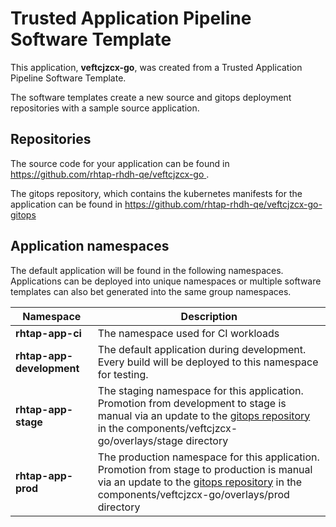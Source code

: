 # Trusted Application Pipeline Software Template

This application, **veftcjzcx-go**, was created from a Trusted Application Pipeline Software Template.

The software templates create a new source and gitops deployment repositories with a sample source application. 

## Repositories

The source code for your application can be found in [https://github.com/rhtap-rhdh-qe/veftcjzcx-go ](https://github.com/rhtap-rhdh-qe/veftcjzcx-go ).
 
The gitops repository, which contains the kubernetes manifests for the application can be found in 
[https://github.com/rhtap-rhdh-qe/veftcjzcx-go-gitops ](https://github.com/rhtap-rhdh-qe/veftcjzcx-go-gitops ) 

## Application namespaces 

The default application will be found in the following namespaces. Applications can be deployed into unique namespaces or multiple software templates can also bet generated into the same group namespaces.  

|  Namespace   |  Description   |  
| -------- | -------- |
| **rhtap-app-ci** | The namespace used for CI workloads |
| **rhtap-app-development** | The default application during development. Every build will be deployed to this namespace for testing. |
| **rhtap-app-stage** | The staging namespace for this application. Promotion from development to stage is manual via an update to the [gitops repository](https://github.com/rhtap-rhdh-qe/veftcjzcx-go-gitops ) in the components/veftcjzcx-go/overlays/stage directory |
| **rhtap-app-prod** | The production namespace for this application. Promotion from stage to production is manual via an update to the [gitops repository](https://github.com/rhtap-rhdh-qe/veftcjzcx-go-gitops ) in the components/veftcjzcx-go/overlays/prod directory |